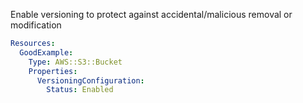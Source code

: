 
Enable versioning to protect against accidental/malicious removal or modification

```yaml
Resources:
  GoodExample:
    Type: AWS::S3::Bucket
    Properties:
      VersioningConfiguration:
        Status: Enabled
```


